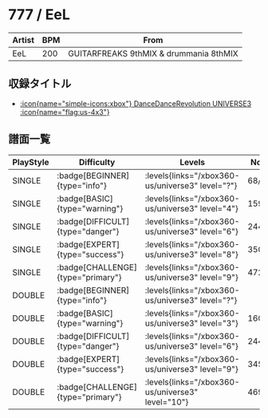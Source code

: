 # 777 / EeL

|Artist|BPM|From|
|------|---|----|
|EeL|200|GUITARFREAKS 9thMIX & drummania 8thMIX|

## 収録タイトル

- [:icon{name="simple-icons:xbox"} DanceDanceRevolution UNIVERSE3 :icon{name="flag:us-4x3"}](/xbox360-us/universe3)

## 譜面一覧

|PlayStyle|Difficulty|Levels|Notes|Movie|
|---------|----------|------|-----|-----|
|SINGLE| :badge[BEGINNER]{type="info"}| :levels{links="/xbox360-us/universe3" level="?"}|68/0||
|SINGLE| :badge[BASIC]{type="warning"}| :levels{links="/xbox360-us/universe3" level="4"}|159/27||
|SINGLE| :badge[DIFFICULT]{type="danger"}| :levels{links="/xbox360-us/universe3" level="6"}|244/23||
|SINGLE| :badge[EXPERT]{type="success"}| :levels{links="/xbox360-us/universe3" level="8"}|350/15||
|SINGLE| :badge[CHALLENGE]{type="primary"}| :levels{links="/xbox360-us/universe3" level="9"}|472/22||
|DOUBLE| :badge[BEGINNER]{type="info"}| :levels{links="/xbox360-us/universe3" level="?"}|||
|DOUBLE| :badge[BASIC]{type="warning"}| :levels{links="/xbox360-us/universe3" level="3"}|160/27||
|DOUBLE| :badge[DIFFICULT]{type="danger"}| :levels{links="/xbox360-us/universe3" level="6"}|244/23||
|DOUBLE| :badge[EXPERT]{type="success"}| :levels{links="/xbox360-us/universe3" level="9"}|345/16||
|DOUBLE| :badge[CHALLENGE]{type="primary"}| :levels{links="/xbox360-us/universe3" level="10"}|469/22||
